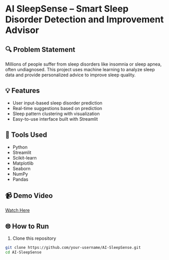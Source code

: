 # AI SleepSense – Smart Sleep Disorder Detection and Improvement Advisor

## 🔍 Problem Statement
Millions of people suffer from sleep disorders like insomnia or sleep apnea, often undiagnosed. This project uses machine learning to analyze sleep data and provide personalized advice to improve sleep quality.

## 💡 Features
- User input-based sleep disorder prediction
- Real-time suggestions based on prediction
- Sleep pattern clustering with visualization
- Easy-to-use interface built with Streamlit

## 🧰 Tools Used
- Python
- Streamlit
- Scikit-learn
- Matplotlib
- Seaborn
- NumPy
- Pandas

## 📹 Demo Video
[Watch Here](https://drive.google.com/file/d/1Wn1ivKfoe6qNHhx0lD3dMGlSu9BI53gx/view?usp=drive_link)

## 🌐 How to Run

1. Clone this repository
```bash
git clone https://github.com/your-username/AI-SleepSense.git
cd AI-SleepSense
